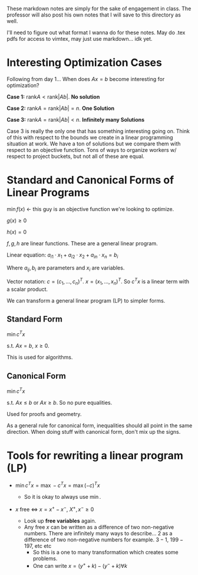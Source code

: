 These markdown notes are simply for the sake of engagement in class. The professor will also post his own notes that I will save to this directory as well.

I'll need to figure out what format I wanna do for these notes. May do .tex pdfs for access to vimtex, may just use markdown... idk yet. 

# Interesting Optimization Cases

Following from day 1... When does $Ax=b$ become interesting for optimization?

**Case 1:** $\text{rank} A < \text{rank} |Ab|$. **No solution**

**Case 2:** $\text{rank} A = \text{rank} |Ab| = n$. **One Solution**

**Case 3:** $\text{rank} A = \text{rank} |Ab| < n$. **Infinitely many Solutions**

Case 3 is really the only one that has something interesting going on. Think of this with respect to the bounds we create in a linear programming situation at work. We have a ton of solutions but we compare them with respect to an objective function. Tons of ways to organize workers w/ respect to project buckets, but not all of these are equal. 

# Standard and Canonical Forms of Linear Programs

$\min f(x)$ <- this guy is an objective function we're looking to optimize. 

$g(x) \geq 0$

$h(x) = 0$ 

$f, g, h$ are linear functions. These are a general linear program. 

Linear equation: $a_{i1} \cdot x_1 + a_{i2} \cdot x_2 + a_{in} \cdot x_n = b_i$ 

Where $a_{ij}, b_i$ are parameters and $x_i$ are variables. 

Vector notation: $c = (c_1, ..., c_n)^T$. $x = (x_1, ..., x_n)^T$. So $c^T x$ is a linear term with a scalar product.

We can transform a general linear program (LP) to simpler forms.

## Standard Form

$\min c^T x$

s.t. $Ax = b$, $x \geq 0$.

This is used for algorithms. 

## Canonical Form

$\min c^T x$ 

s.t. $Ax \leq b$ or $Ax \geq b$. So no pure equalities. 

Used for proofs and geometry. 

As a general rule for canonical form, inequalities should all point in the same direction. When doing stuff with canonical form, don't mix up the signs. 

# Tools for rewriting a linear program (LP)

- $\min c^T x = \max -c^T x = \max (-c)^T x$
	- So it is okay to always use $\min$. 

- $x$ free <=> $x = x^+ - x^-$, $X^+, x^- \geq 0$ 
	- Look up **free variables** again.
	- Any free $x$ can be written as a difference of two non-negative numbers. There are infinitely many ways to describe... 2 as a difference of two non-negative numbers for example. $3-1$, $199-197$, etc etc
		- So this is a one to many transformation which creates some problems.
		- One can write $x = (y^+ + k) - (y^- + k) \forall k$

